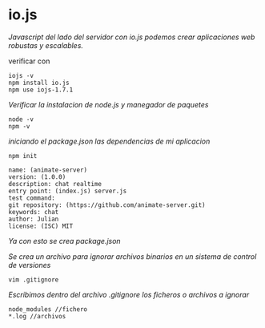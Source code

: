 # io.js

*Javascript del lado del servidor con io.js podemos crear aplicaciones web robustas y escalables.*

verificar con 

    iojs -v
    npm install io.js 
    npm use iojs-1.7.1
    
*Verificar la instalacion de node.js y manegador de paquetes*

    node -v
    npm -v
    
*iniciando el package.json las dependencias de mi aplicacion*

    npm init
    
    name: (animate-server) 
    version: (1.0.0) 
    description: chat realtime
    entry point: (index.js) server.js
    test command: 
    git repository: (https://github.com/animate-server.git) 
    keywords: chat
    author: Julian
    license: (ISC) MIT
    
*Ya con esto se crea package.json*

*Se crea un archivo para ignorar archivos binarios en un sistema de control de versiones*

    vim .gitignore
    
*Escribimos dentro del archivo .gitignore los ficheros o archivos a ignorar*

    node_modules //fichero
    *.log //archivos
    
    
